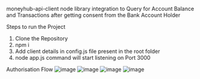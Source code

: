 moneyhub-api-client node library integration to Query for Account Balance and Transactions after getting consent from the Bank Account Holder

Steps to run the Project
1. Clone the Repository
2. npm i
3. Add client details in config.js file present in the root folder
4. node app.js command will start listening on Port 3000

Authorisation Flow
![image](https://github.com/riya-gandhi/moneyhub-api-usage/assets/63222339/3682aa45-b0a0-4f3c-bbdf-8a67bfce6999)
![image](https://github.com/riya-gandhi/moneyhub-api-usage/assets/63222339/88b3b873-13a3-4e1d-9c0f-28514620bf3f)
![image](https://github.com/riya-gandhi/moneyhub-api-usage/assets/63222339/7e3515c2-42d6-4f12-b60b-7078f4c0b078)
![image](https://github.com/riya-gandhi/moneyhub-api-usage/assets/63222339/eb5e7fbd-34e0-454b-aad3-a68656c02e7b)


